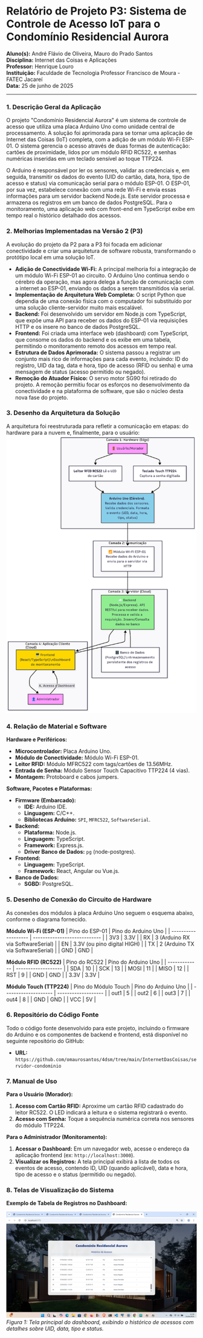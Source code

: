 # Relatório de Projeto P3: Sistema de Controle de Acesso IoT para o Condomínio Residencial Aurora

**Aluno(s):** André Flávio de Oliveira, Mauro do Prado Santos\
**Disciplina:** Internet das Coisas e Aplicações\
**Professor:** Henrique Louro\
**Instituição:** Faculdade de Tecnologia Professor Francisco de Moura - FATEC Jacareí\
**Data:** 25 de junho de 2025

---

### 1. Descrição Geral da Aplicação

O projeto "Condomínio Residencial Aurora" é um sistema de controle de acesso que utiliza uma placa Arduino Uno como unidade central de processamento. A solução foi aprimorada para se tornar uma aplicação de Internet das Coisas (IoT) completa, com a adição de um módulo Wi-Fi ESP-01. O sistema gerencia o acesso através de duas formas de autenticação: cartões de proximidade, lidos por um módulo RFID RC522, e senhas numéricas inseridas em um teclado sensível ao toque TTP224.

O Arduino é responsável por ler os sensores, validar as credenciais e, em seguida, transmitir os dados do evento (UID do cartão, data, hora, tipo de acesso e status) via comunicação serial para o módulo ESP-01. O ESP-01, por sua vez, estabelece conexão com uma rede Wi-Fi e envia essas informações para um servidor backend Node.js. Este servidor processa e armazena os registros em um banco de dados PostgreSQL. Para o monitoramento, uma aplicação web com front-end em TypeScript exibe em tempo real o histórico detalhado dos acessos.

### 2. Melhorias Implementadas na Versão 2 (P3)

A evolução do projeto da P2 para a P3 foi focada em adicionar conectividade e criar uma arquitetura de software robusta, transformando o protótipo local em uma solução IoT.

* **Adição de Conectividade Wi-Fi:** A principal melhoria foi a integração de um módulo Wi-Fi ESP-01 ao circuito. O Arduino Uno continua sendo o cérebro da operação, mas agora delega a função de comunicação com a internet ao ESP-01, enviando os dados a serem transmitidos via serial.
* **Implementação de Arquitetura Web Completa:** O script Python que dependia de uma conexão física com o computador foi substituído por uma solução cliente-servidor muito mais escalável.
* **Backend:** Foi desenvolvido um servidor em Node.js com TypeScript, que expõe uma API para receber os dados do ESP-01 via requisições HTTP e os insere no banco de dados PostgreSQL.
* **Frontend:** Foi criada uma interface web (dashboard) com TypeScript, que consome os dados do backend e os exibe em uma tabela, permitindo o monitoramento remoto dos acessos em tempo real.
* **Estrutura de Dados Aprimorada:** O sistema passou a registrar um conjunto mais rico de informações para cada evento, incluindo: ID do registro, UID da tag, data e hora, tipo de acesso (RFID ou senha) e uma mensagem de status (acesso permitido ou negado).
* **Remoção do Atuador Físico:** O servo motor SG90 foi retirado do projeto. A remoção permitiu focar os esforços no desenvolvimento da conectividade e na plataforma de software, que são o núcleo desta nova fase do projeto.

### 3. Desenho da Arquitetura da Solução

A arquitetura foi reestruturada para refletir a comunicação em etapas: do hardware para a nuvem e, finalmente, para o usuário:
![Arquitetura RFID](./arquitetura_rfid.png)

### 4. Relação de Material e Software

**Hardware e Periféricos:**

* **Microcontrolador:** Placa Arduino Uno.
* **Módulo de Conectividade:** Módulo Wi-Fi ESP-01.
* **Leitor RFID:** Módulo MFRC522 com tags/cartões de 13.56MHz.
* **Entrada de Senha:** Módulo Sensor Touch Capacitivo TTP224 (4 vias).
* **Montagem:** Protoboard e cabos jumpers.

**Software, Pacotes e Plataformas:**

* **Firmware (Embarcado):**
    * **IDE:** Arduino IDE.
    * **Linguagem:** C/C++.
    * **Bibliotecas Arduino:** `SPI`, `MFRC522`, `SoftwareSerial`.
* **Backend:**
    * **Plataforma:** Node.js.
    * **Linguagem:** TypeScript.
    * **Framework:** Express.js.
    * **Driver Banco de Dados:** `pg` (node-postgres).
* **Frontend:**
    * **Linguagem:** TypeScript.
    * **Framework:** React, Angular ou Vue.js.
* **Banco de Dados:**
    * **SGBD:** PostgreSQL.

### 5. Desenho de Conexão do Circuito de Hardware

As conexões dos módulos à placa Arduino Uno seguem o esquema abaixo, conforme o diagrama fornecido.

**Módulo Wi-Fi (ESP-01)**
| Pino do ESP-01      | Pino do Arduino Uno          |
| ------------------- | ---------------------------- |
| 3V3                 | 3.3V                         |
| RX                  | 3 (Arduino RX via SoftwareSerial) |
| EN                  | 3.3V (ou pino digital HIGH)  |
| TX                  | 2 (Arduino TX via SoftwareSerial) |
| GND                 | GND                          |

**Módulo RFID (RC522)**
| Pino do RC522 | Pino do Arduino Uno |
| ------------- | ------------------- |
| SDA           | 10                  |
| SCK           | 13                  |
| MOSI          | 11                  |
| MISO          | 12                  |
| RST           | 9                   |
| GND           | GND                 |
| 3.3V          | 3.3V                |

**Módulo Touch (TTP224)**
| Pino do Módulo Touch | Pino do Arduino Uno |
| -------------------- | ------------------- |
| out1                 | 5                   |
| out2                 | 6                   |
| out3                 | 7                   |
| out4                 | 8                   |
| GND                  | GND                 |
| VCC                  | 5V                  |


### 6. Repositório do Código Fonte

Todo o código fonte desenvolvido para este projeto, incluindo o firmware do Arduino e os componentes de backend e frontend, está disponível no seguinte repositório do GitHub:

* **URL:** `https://github.com/omaurosantos/4dsm/tree/main/InternetDasCoisas/servidor-condominio`

### 7. Manual de Uso

**Para o Usuário (Morador):**

1.  **Acesso com Cartão RFID:** Aproxime um cartão RFID cadastrado do leitor RC522. O LED indicará a leitura e o sistema registrará o evento.
2.  **Acesso com Senha:** Toque a sequência numérica correta nos sensores do módulo TTP224.

**Para o Administrador (Monitoramento):**

1.  **Acessar o Dashboard:** Em um navegador web, acesse o endereço da aplicação frontend (ex: `http://localhost:3000`).
2.  **Visualizar os Registros:** A tela principal exibirá a lista de todos os eventos de acesso, contendo ID, UID (quando aplicável), data e hora, tipo de acesso e o status (permitido ou negado).

### 8. Telas de Visualização do Sistema

**Exemplo de Tabela de Registros no Dashboard:**

![Exemplo de dashboard com tabela de acessos](./condominio_residencial_aurora.jpeg)
*Figura 1: Tela principal do dashboard, exibindo o histórico de acessos com detalhes sobre UID, data, tipo e status.*

